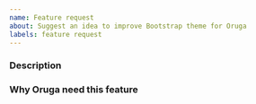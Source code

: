 ```yaml
---
name: Feature request
about: Suggest an idea to improve Bootstrap theme for Oruga
labels: feature request
---
```


<!-- PLEASE READ THE FOLLOWING INSTRUCTIONS -->

<!--
- It is recommended that you provide screenshots or code samples to demonstrate your issue.
- Use English for communication
-->

### Description

<!--Description of the feature-->

### Why Oruga need this feature

<!--Explain why Oruga needs it-->